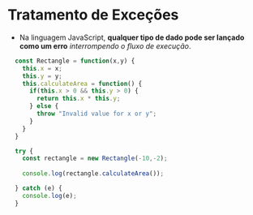 # Tratamento de Exceções

- Na linguagem JavaScript, **qualquer tipo de dado pode ser lançado como um erro** *interrompendo o fluxo de execução*.

```js
  const Rectangle = function(x,y) {
    this.x = x;
    this.y = y;
    this.calculateArea = function() {
      if(this.x > 0 && this.y > 0) {
        return this.x * this.y;
      } else {
        throw "Invalid value for x or y";
      }
    }
  }

  try {
    const rectangle = new Rectangle(-10,-2); 
  
    console.log(rectangle.calculateArea());

  } catch (e) {
    console.log(e);
  }
```